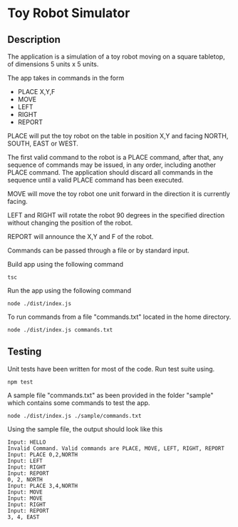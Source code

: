 # Toy Robot Simulator
## Description 
The application is a simulation of a toy robot moving on a square tabletop, of dimensions 5
units x 5 units.

The app takes in commands in the form 
- PLACE X,Y,F 
- MOVE
- LEFT
- RIGHT
- REPORT

PLACE will put the toy robot on the table in position X,Y and facing NORTH, SOUTH, EAST or
WEST.

The first valid command to the robot is a PLACE command, after that, any sequence of
commands may be issued, in any order, including another PLACE command. The application
should discard all commands in the sequence until a valid PLACE command has been
executed.

MOVE will move the toy robot one unit forward in the direction it is currently facing.

LEFT and RIGHT will rotate the robot 90 degrees in the specified direction without changing
the position of the robot.

REPORT will announce the X,Y and F of the robot.

Commands can be passed through a file or by standard input.

Build app using the following command
```
tsc
```

Run the app using the following command
```
node ./dist/index.js
```

To run commands from a file "commands.txt" located in the home directory.
```
node ./dist/index.js commands.txt
```

## Testing
Unit tests have been written for most of the code. Run test suite using.
```
npm test
```

A sample file "commands.txt" as been provided in the folder "sample" which contains some commands to test the app.
```
node ./dist/index.js ./sample/commands.txt
```

Using the sample file, the output should look like this
```
Input: HELLO
Invalid Command. Valid commands are PLACE, MOVE, LEFT, RIGHT, REPORT
Input: PLACE 0,2,NORTH
Input: LEFT
Input: RIGHT
Input: REPORT
0, 2, NORTH
Input: PLACE 3,4,NORTH
Input: MOVE
Input: MOVE
Input: RIGHT
Input: REPORT
3, 4, EAST
```



